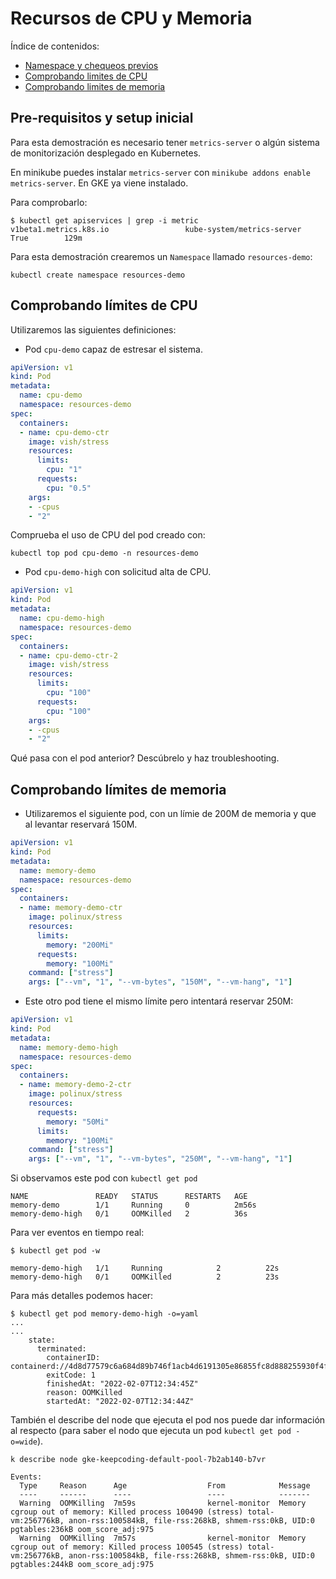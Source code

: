 <a name="resources"></a>
# Recursos de CPU y Memoria

Índice de contenidos:

- [Namespace y chequeos previos](#start)
- [Comprobando limites de CPU](#cpu)
- [Comprobando limites de memoria](#memory)


<a name="start"></a>
## Pre-requisitos y setup inicial

Para esta demostración es necesario tener `metrics-server` o algún sistema de monitorización desplegado en Kubernetes.

En minikube puedes instalar `metrics-server` con `minikube addons enable metrics-server`.
En GKE ya viene instalado.

Para comprobarlo:

```shell
$ kubectl get apiservices | grep -i metric
v1beta1.metrics.k8s.io                 kube-system/metrics-server   True        129m
```

Para esta demostración crearemos un `Namespace` llamado `resources-demo`:

```shell
kubectl create namespace resources-demo
```


<a name="cpu"></a>
## Comprobando límites de CPU

Utilizaremos las siguientes definiciones:

- Pod `cpu-demo` capaz de estresar el sistema.

```yaml
apiVersion: v1
kind: Pod
metadata:
  name: cpu-demo
  namespace: resources-demo
spec:
  containers:
  - name: cpu-demo-ctr
    image: vish/stress
    resources:
      limits:
        cpu: "1"
      requests:
        cpu: "0.5"
    args:
    - -cpus
    - "2"
```

Comprueba el uso de CPU del pod creado con:
```shell
kubectl top pod cpu-demo -n resources-demo
```


- Pod `cpu-demo-high` con solicitud alta de CPU.

```yaml
apiVersion: v1
kind: Pod
metadata:
  name: cpu-demo-high
  namespace: resources-demo
spec:
  containers:
  - name: cpu-demo-ctr-2
    image: vish/stress
    resources:
      limits:
        cpu: "100"
      requests:
        cpu: "100"
    args:
    - -cpus
    - "2"
```

Qué pasa con el pod anterior? Descúbrelo y haz troubleshooting.


<a name="memory"></a>
## Comprobando límites de memoria

- Utilizaremos el siguiente pod, con un límie de 200M de memoria y que al levantar reservará 150M.

```yaml
apiVersion: v1
kind: Pod
metadata:
  name: memory-demo
  namespace: resources-demo
spec:
  containers:
  - name: memory-demo-ctr
    image: polinux/stress
    resources:
      limits:
        memory: "200Mi"
      requests:
        memory: "100Mi"
    command: ["stress"]
    args: ["--vm", "1", "--vm-bytes", "150M", "--vm-hang", "1"]
```

- Este otro pod tiene el mismo límite pero intentará reservar 250M:

```yaml
apiVersion: v1
kind: Pod
metadata:
  name: memory-demo-high
  namespace: resources-demo
spec:
  containers:
  - name: memory-demo-2-ctr
    image: polinux/stress
    resources:
      requests:
        memory: "50Mi"
      limits:
        memory: "100Mi"
    command: ["stress"]
    args: ["--vm", "1", "--vm-bytes", "250M", "--vm-hang", "1"]
```

Si observamos este pod con `kubectl get pod`
```shell
NAME               READY   STATUS      RESTARTS   AGE
memory-demo        1/1     Running     0          2m56s
memory-demo-high   0/1     OOMKilled   2          36s
```

Para ver eventos en tiempo real:
```shell
$ kubectl get pod -w

memory-demo-high   1/1     Running            2          22s
memory-demo-high   0/1     OOMKilled          2          23s
```

Para más detalles podemos hacer:

```shell
$ kubectl get pod memory-demo-high -o=yaml
...
...
    state:
      terminated:
        containerID: containerd://4d8d77579c6a684d89b746f1acb4d6191305e86855fc8d888255930f4fbbebdb
        exitCode: 1
        finishedAt: "2022-02-07T12:34:45Z"
        reason: OOMKilled
        startedAt: "2022-02-07T12:34:44Z"
```

También el describe del node que ejecuta el pod nos puede dar información al respecto (para saber el nodo que ejecuta un pod `kubectl get pod -o=wide`).

```shell
k describe node gke-keepcoding-default-pool-7b2ab140-b7vr

Events:
  Type     Reason      Age                  From            Message
  ----     ------      ----                 ----            -------
  Warning  OOMKilling  7m59s                kernel-monitor  Memory cgroup out of memory: Killed process 100490 (stress) total-vm:256776kB, anon-rss:100584kB, file-rss:268kB, shmem-rss:0kB, UID:0 pgtables:236kB oom_score_adj:975
  Warning  OOMKilling  7m57s                kernel-monitor  Memory cgroup out of memory: Killed process 100545 (stress) total-vm:256776kB, anon-rss:100584kB, file-rss:268kB, shmem-rss:0kB, UID:0 pgtables:244kB oom_score_adj:975
```
